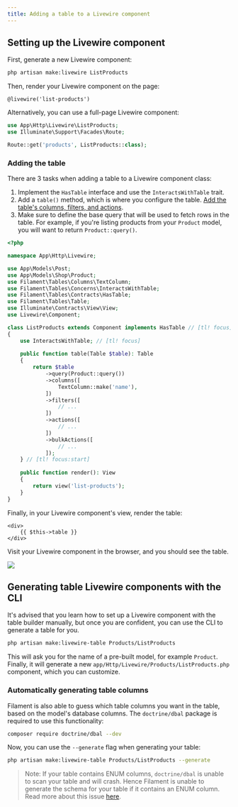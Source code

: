 ```yaml
---
title: Adding a table to a Livewire component
---
```


## Setting up the Livewire component

First, generate a new Livewire component:

```bash
php artisan make:livewire ListProducts
```

Then, render your Livewire component on the page:

```blade
@livewire('list-products')
```

Alternatively, you can use a full-page Livewire component:

```php
use App\Http\Livewire\ListProducts;
use Illuminate\Support\Facades\Route;

Route::get('products', ListProducts::class);
```

### Adding the table

There are 3 tasks when adding a table to a Livewire component class:

1) Implement the `HasTable` interface and use the `InteractsWithTable` trait.
2) Add a `table()` method, which is where you configure the table. [Add the table's columns, filters, and actions](getting-started#columns).
3) Make sure to define the base query that will be used to fetch rows in the table. For example, if you're listing products from your `Product` model, you will want to return `Product::query()`.

```php
<?php

namespace App\Http\Livewire;

use App\Models\Post;
use App\Models\Shop\Product;
use Filament\Tables\Columns\TextColumn;
use Filament\Tables\Concerns\InteractsWithTable;
use Filament\Tables\Contracts\HasTable;
use Filament\Tables\Table;
use Illuminate\Contracts\View\View;
use Livewire\Component;

class ListProducts extends Component implements HasTable // [tl! focus]
{
    use InteractsWithTable; // [tl! focus]
    
    public function table(Table $table): Table
    {
        return $table
            ->query(Product::query())
            ->columns([
                TextColumn::make('name'),
            ])
            ->filters([
                // ...
            ])
            ->actions([
                // ...
            ])
            ->bulkActions([
                // ...
            ]);
    } // [tl! focus:start]
    
    public function render(): View
    {
        return view('list-products');
    }
}
```

Finally, in your Livewire component's view, render the table:

```blade
<div>
    {{ $this->table }}
</div>
```

Visit your Livewire component in the browser, and you should see the table.

![](https://user-images.githubusercontent.com/41773797/147614478-5b40c645-107e-40ac-ba41-f0feb99dd480.png)

## Generating table Livewire components with the CLI

It's advised that you learn how to set up a Livewire component with the table builder manually, but once you are confident, you can use the CLI to generate a table for you.

```bash
php artisan make:livewire-table Products/ListProducts
```

This will ask you for the name of a pre-built model, for example `Product`. Finally, it will generate a new `app/Http/Livewire/Products/ListProducts.php` component, which you can customize.

### Automatically generating table columns

Filament is also able to guess which table columns you want in the table, based on the model's database columns. The `doctrine/dbal` package is required to use this functionality:

```bash
composer require doctrine/dbal --dev
```

Now, you can use the `--generate` flag when generating your table:

```bash
php artisan make:livewire-table Products/ListProducts --generate
```

> Note: If your table contains ENUM columns, `doctrine/dbal` is unable to scan your table and will crash. Hence Filament is unable to generate the schema for your table if it contains an ENUM column. Read more about this issue [here](https://github.com/doctrine/dbal/issues/3819#issuecomment-573419808).
